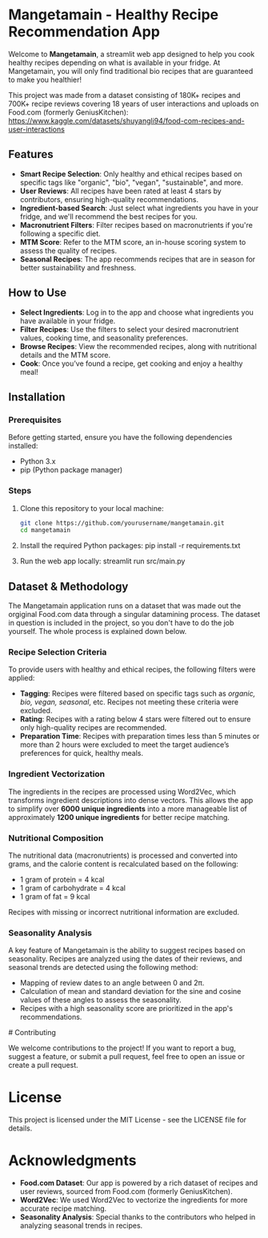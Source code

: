 # Mangetamain - Healthy Recipe Recommendation App

Welcome to **Mangetamain**, a streamlit web app designed to help you cook healthy recipes depending on what is available in your fridge. At Mangetamain, you will only find traditional bio recipes that are guaranteed to make you healthier!

This project was made from a dataset consisting of 180K+ recipes and 700K+ recipe reviews covering 18 years of user interactions and uploads on Food.com (formerly GeniusKitchen): https://www.kaggle.com/datasets/shuyangli94/food-com-recipes-and-user-interactions

## Features

- **Smart Recipe Selection**: Only healthy and ethical recipes based on specific tags like "organic", "bio", "vegan", "sustainable", and more.
- **User Reviews**: All recipes have been rated at least 4 stars by contributors, ensuring high-quality recommendations.
- **Ingredient-based Search**: Just select what ingredients you have in your fridge, and we'll recommend the best recipes for you.
- **Macronutrient Filters**: Filter recipes based on macronutrients if you're following a specific diet.
- **MTM Score**: Refer to the MTM score, an in-house scoring system to assess the quality of recipes.
- **Seasonal Recipes**: The app recommends recipes that are in season for better sustainability and freshness.

## How to Use

- **Select Ingredients**: Log in to the app and choose what ingredients you have available in your fridge.
- **Filter Recipes**: Use the filters to select your desired macronutrient values, cooking time, and seasonality preferences.
- **Browse Recipes**: View the recommended recipes, along with nutritional details and the MTM score.
- **Cook**: Once you’ve found a recipe, get cooking and enjoy a healthy meal!

## Installation

### Prerequisites

Before getting started, ensure you have the following dependencies installed:

- Python 3.x
- pip (Python package manager)

### Steps

1. Clone this repository to your local machine:

   ```bash
   git clone https://github.com/yourusername/mangetamain.git
   cd mangetamain
2. Install the required Python packages:
   pip install -r requirements.txt
3. Run the web app locally:
   streamlit run src/main.py

## Dataset & Methodology

The Mangetamain application runs on a dataset that was made out the orgiginal Food.com data through a singular datamining process. The dataset in question is included in the project, so you don't have to do the job yourself. The whole process is explained down below. 

### Recipe Selection Criteria

To provide users with healthy and ethical recipes, the following filters were applied:

- **Tagging**: Recipes were filtered based on specific tags such as *organic, bio, vegan, seasonal*, etc. Recipes not meeting these criteria were excluded.
- **Rating**: Recipes with a rating below 4 stars were filtered out to ensure only high-quality recipes are recommended.
- **Preparation Time**: Recipes with preparation times less than 5 minutes or more than 2 hours were excluded to meet the target audience’s preferences for quick, healthy meals.

### Ingredient Vectorization

The ingredients in the recipes are processed using Word2Vec, which transforms ingredient descriptions into dense vectors. This allows the app to simplify over **6000 unique ingredients** into a more manageable list of approximately **1200 unique ingredients** for better recipe matching.

### Nutritional Composition

The nutritional data (macronutrients) is processed and converted into grams, and the calorie content is recalculated based on the following:
- 1 gram of protein = 4 kcal
- 1 gram of carbohydrate = 4 kcal
- 1 gram of fat = 9 kcal

Recipes with missing or incorrect nutritional information are excluded.

### Seasonality Analysis

A key feature of Mangetamain is the ability to suggest recipes based on seasonality. Recipes are analyzed using the dates of their reviews, and seasonal trends are detected using the following method:
- Mapping of review dates to an angle between 0 and 2π.
- Calculation of mean and standard deviation for the sine and cosine values of these angles to assess the seasonality.
- Recipes with a high seasonality score are prioritized in the app's recommendations.

# Contributing

We welcome contributions to the project! If you want to report a bug, suggest a feature, or submit a pull request, feel free to open an issue or create a pull request.

# License

This project is licensed under the MIT License - see the LICENSE file for details.

# Acknowledgments

- **Food.com Dataset**: Our app is powered by a rich dataset of recipes and user reviews, sourced from Food.com (formerly GeniusKitchen).
- **Word2Vec**: We used Word2Vec to vectorize the ingredients for more accurate recipe matching.
- **Seasonality Analysis**: Special thanks to the contributors who helped in analyzing seasonal trends in recipes.
